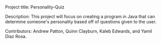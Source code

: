 Project title: Personality-Quiz

Description: This project will focus on creating a program in Java that can determine someone's personality based off of questions given to the user.

Contributors: Andrew Patton, Quinn Clayburn, Kaleb Edwards, and Yamil Diaz Rosa.
